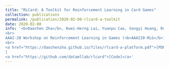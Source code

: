 ```yaml
---
title: "RLCard: A Toolkit for Reinforcement Learning in Card Games"
collection: publications
permalink: /publication/2020-02-08-rlcard-a-toolkit
date: 2020-02-08
info: '<b>Daochen Zha</b>, Kwei-Herng Lai, Yuanpu Cao, Songyi Huang, Ruzhe Wei, Junyu Guo, and Xia Hu
<br>
AAAI-20 Workshop on Reinforcement Learning in Games (<b>AAAI20-RLG</b>), <b>2020</b>
<br>
<a href="https://daochenzha.github.io/files/rlcard-a-platform.pdf">[PDF]</a>
|
<a href="https://github.com/datamllab/rlcard">[Code]</a>'
---
```

